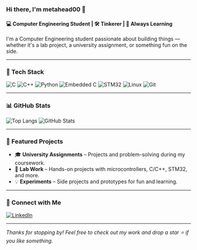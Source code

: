 ### Hi there, I'm metahead00 👋  
#### 💻 Computer Engineering Student | 🛠️ Tinkerer | 🌱 Always Learning

I'm a Computer Engineering student passionate about building things — whether it's a lab project, a university assignment, or something fun on the side.

---

### 🔧 Tech Stack
![C](https://img.shields.io/badge/C-00599C?style=flat&logo=c&logoColor=white)
![C++](https://img.shields.io/badge/C++-00599C?style=flat&logo=c%2B%2B&logoColor=white)
![Python](https://img.shields.io/badge/Python-3776AB?style=flat&logo=python&logoColor=white)
![Embedded C](https://img.shields.io/badge/Embedded%20C-black?style=flat&logo=c&logoColor=white)
![STM32](https://img.shields.io/badge/STM32-03234B?style=flat&logo=stmicroelectronics&logoColor=white)
![Linux](https://img.shields.io/badge/Linux-FCC624?style=flat&logo=linux&logoColor=black)
![Git](https://img.shields.io/badge/Git-F05032?style=flat&logo=git&logoColor=white)

---

### 📊 GitHub Stats
![Top Langs](https://github-readme-stats.vercel.app/api/top-langs/?username=metahead00&layout=compact&theme=tokyonight)
![GitHub Stats](https://github-readme-stats.vercel.app/api?username=metahead00&show_icons=true&theme=tokyonight)

---

### 📌 Featured Projects
- 🎓 **University Assignments** – Projects and problem-solving during my coursework.
- 🧪 **Lab Work** – Hands-on projects with microcontrollers, C/C++, STM32, and more.
- 💡 **Experiments** – Side projects and prototypes for fun and learning.

---

### 🔗 Connect with Me
[![LinkedIn](https://img.shields.io/badge/LinkedIn-0077B5?style=flat&logo=linkedin&logoColor=white)](https://www.linkedin.com/in/melike-besparmak)

---

_Thanks for stopping by! Feel free to check out my work and drop a star ⭐ if you like something._
